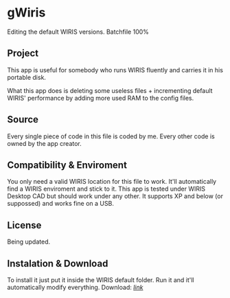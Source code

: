 # gWiris
Editing the default WIRIS versions. Batchfile 100%

## Project
This app is useful for somebody who runs WIRIS fluently and carries it in his portable disk.

What this app does is deleting some useless files + incrementing default WIRIS' performance by adding more used RAM to the config files.

## Source
Every single piece of code in this file is coded by me. Every other code is owned by the app creator.

## Compatibility & Enviroment
You only need a valid WIRIS location for this file to work. It'll automatically find a WIRIS enviroment and stick to it. This app is tested under WIRIS Desktop CAD but should work under any other. It supports XP and below (or suppossed) and works fine on a USB.

## License
Being updated. 

## Instalation & Download
To install it just put it inside the WIRIS default folder. Run it and it'll automatically modify everything.
Download: [*link*](https://github.com/GijonDev/gWiris/releases/download/b12/gWiris.cmd)
